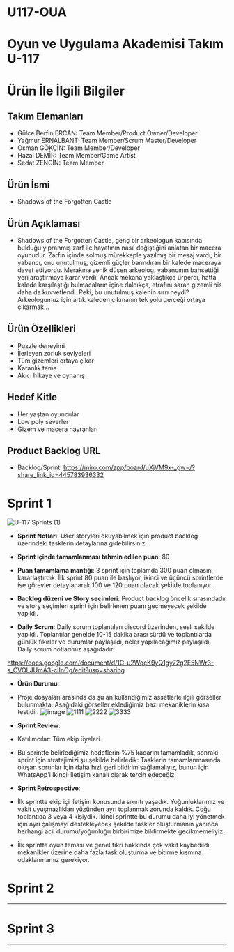 # U117-OUA
# Oyun ve Uygulama Akademisi Takım U-117

# Ürün İle İlgili Bilgiler

## Takım Elemanları

- Gülce Berfin ERCAN: Team Member/Product Owner/Developer
- Yağmur ERNALBANT: Team Member/Scrum Master/Developer
- Osman GÖKÇİN: Team Member/Developer
- Hazal DEMİR: Team Member/Game Artist
- Sedat ZENGİN: Team Member

## Ürün İsmi

- Shadows of the Forgotten Castle

## Ürün Açıklaması

- Shadows of the Forgotten Castle, genç bir arkeologun kapısında bulduğu yıpranmış zarf ile hayatının nasıl değiştiğini anlatan bir macera oyunudur. Zarfın içinde solmuş mürekkeple yazılmış bir mesaj vardı; bir yabancı, onu unutulmuş, gizemli güçler barındıran bir kalede maceraya davet ediyordu. Merakına yenik düşen arkeolog, yabancının bahsettiği yeri araştırmaya karar verdi. Ancak mekana yaklaştıkça ürperdi, hatta kalede karşılaştığı bulmacaların içine daldıkça, etrafını saran gizemli his daha da kuvvetlendi. Peki, bu unutulmuş kalenin sırrı neydi? Arkeologumuz için artık kaleden çıkmanın tek yolu gerçeği ortaya çıkarmak...

## Ürün Özellikleri

- Puzzle deneyimi
- İlerleyen zorluk seviyeleri
- Tüm gizemleri ortaya çıkar
- Karanlık tema 
- Akıcı hikaye ve oynanış

## Hedef Kitle

- Her yaştan oyuncular
- Low poly severler
- Gizem ve macera hayranları

## Product Backlog URL

- Backlog/Sprint: https://miro.com/app/board/uXjVM9x-_gw=/?share_link_id=445783936332

# Sprint 1

![U-117 Sprints (1)](https://github.com/gokcinosman/U117-OUA/assets/58394816/b1c14984-db6c-45d9-861c-e5b774c8353d)

- **Sprint Notları**: User storyleri okuyabilmek için product backlog üzerindeki tasklerin detaylarına gidebilirsiniz.

- **Sprint içinde tamamlanması tahmin edilen puan**: 80

- **Puan tamamlama mantığı**: 3 sprint için toplamda 300 puan olmasını kararlaştırdık. İlk sprint 80 puan ile başlıyor, ikinci ve üçüncü sprintlerde ise görevler detaylanarak 100 ve 120 puan olacak şekilde toplanıyor.

- **Backlog düzeni ve Story seçimleri**: Product backlog öncelik sırasındadır ve story seçimleri sprint için belirlenen puanı geçmeyecek şekilde yapıldı.

- **Daily Scrum**: Daily scrum toplantıları discord üzerinden, sesli şekilde yapıldı. Toplantılar genelde 10-15 dakika arası sürdü ve toplantılarda günlük fikirler ve durumlar paylaşıldı, neler yapılacağımız paylaşıldı. Daily scrum notlarımız aşağıdadır:

https://docs.google.com/document/d/1C-u2WocK9yQ1gy72g2E5NWr3-s_CVOLJUmA3-cIInOg/edit?usp=sharing 

- **Ürün Durumu**:

- Proje dosyaları arasında da şu an kullandığımız assetlerle ilgili görseller bulunmakta. Aşağıdaki görseller eklediğimiz bazı mekaniklerin kısa testidir.
![image](https://github.com/gokcinosman/U117-OUA/assets/58394816/fa03079c-2f64-4cb6-bd60-dc332db8b8e7)
![1111](https://github.com/gokcinosman/U117-OUA/assets/58394816/362da093-7f09-4fd9-91c9-ef9bbfff211f)
![2222](https://github.com/gokcinosman/U117-OUA/assets/58394816/48022bed-598d-4b89-835d-d3cccf8754fe)
![3333](https://github.com/gokcinosman/U117-OUA/assets/58394816/a7076d6d-f56b-402b-903a-8df06b342c87)
  
- **Sprint Review**:

- Katılımcılar: Tüm ekip üyeleri.
- Bu sprintte belirlediğimiz hedeflerin %75 kadarını tamamladık, sonraki sprint için stratejimizi şu şekilde belirledik: Tasklerin tamamlanmasında oluşan sorunlar için daha hızlı geri bildirim sağlamalıyız, bunun için WhatsApp'i ikincil iletişim kanalı olarak tercih edeceğiz.

- **Sprint Retrospective**:
  
- İlk sprintte ekip içi iletişim konusunda sıkıntı yaşadık. Yoğunluklarımız ve vakit uyuşmazlıkları yüzünden ayrı toplanmak zorunda kaldık. Çoğu toplantıda 3 veya 4 kişiydik. İkinci sprintte bu durumu daha iyi yönetmek için ayrı çalışmayı destekleyecek şekilde taskler oluşturmanın yanında herhangi acil durumu/yoğunluğu birbirimize bildirmekte gecikmemeliyiz. 
- İlk sprintte oyun teması ve genel fikri hakkında çok vakit kaybedildi, mekanikler üzerine daha fazla task oluşturma ve bitirme kısmına odaklanmamız gerekiyor.

# Sprint 2

---

# Sprint 3

---
